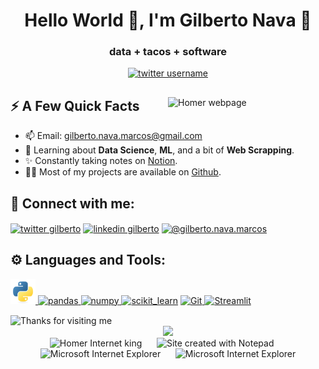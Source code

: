 <h1 align="center">Hello World 🤗, I'm Gilberto Nava 🌮</h1>
<h3 align="center">data + tacos + software</h3>

<!-- Twitter count-->
<p align="center"> <a href="https://twitter.com/gilberto_xyz" target="blank"><img src="https://img.shields.io/twitter/follow/gilberto_nm?logo=twitter&style=for-the-badge" alt="twitter username" /></a> </p>

<div>
<!-- Homer img-->
<img align="right" height="50%" alt="Homer webpage" width="50%" src="https://github.com/GilbertoNavaMarcos/GilbertoNavaMarcos/blob/main/homer.gif?raw=true" />
  <h2> ⚡️ A Few Quick Facts </h2>
<ul>
  <li>📫 Email: <a href="mailto:gilberto.nava.marcos@gmail.com">gilberto.nava.marcos@gmail.com</a></li>
  <li>🧐 Learning about <strong>Data Science</strong>, <strong>ML</strong>, and a bit of <strong>Web Scrapping</strong>.</li>
  <li>✨ Constantly taking notes on <a href="https://delicious-bramble-e5f.notion.site/Gilberto-Nava-Marcos-7511ac5373564354845952d16ab023f5">Notion</a>. </li>
  <li>👨‍💻 Most of my projects are available on <a href="https://github.com/GilbertoNavaMarcos">Github</a>.</li>
  <!--  <li>📙 Check out my <a href="https://bit.ly/GNMCV">resume</a>.</li> -->
  <!-- <li>🔭 some -->
</ul>
 <h2 align="left">🔗 Connect with me:</h3>
<p align="left">

<a href="https://twitter.com/Gilberto_NM" target="blank"><img align="center" src="https://raw.githubusercontent.com/rahuldkjain/github-profile-readme-generator/master/src/images/icons/Social/twitter.svg" alt="twitter gilberto" height="30" width="40" /></a>
<a href="https://www.linkedin.com/in/gilberto-nava-marcos/" target="blank"><img align="center" src="https://raw.githubusercontent.com/rahuldkjain/github-profile-readme-generator/master/src/images/icons/Social/linked-in-alt.svg" alt="linkedin gilberto" height="30" width="40" /></a>
<a href="https://medium.com/@gilberto.nava.marcos" target="blank"><img align="center" src="https://cdn4.iconfinder.com/data/icons/social-media-2210/24/Medium-512.png" alt="@gilberto.nava.marcos" height="40" width="40" /></a>

</p>

<h2 align="left">⚙️ Languages and Tools:</h3>
<p align="left">   
  
  <a href="https://www.python.org" target="_blank"> <img src="https://raw.githubusercontent.com/devicons/devicon/master/icons/python/python-original.svg" alt="python" width="auto" height="40"/> 
  </a> <a href="https://pandas.pydata.org/" target="_blank"> <img src="https://upload.wikimedia.org/wikipedia/commons/thumb/2/22/Pandas_mark.svg/250px-Pandas_mark.svg.png" alt="pandas" width="auto" height="40"/> </a> 
  <a href="https://numpy.org//" target="_blank"> <img src="https://numpy.org/images/logo.svg" alt="numpy" width="auto" height="40"/></a><a href="https://scikit-learn.org/" target="_blank"> <img src="https://upload.wikimedia.org/wikipedia/commons/0/05/Scikit_learn_logo_small.svg" alt="scikit_learn" width="auto" height="40"/></a>
  <a href="https://git-scm.com/" target="_blank"> <img src="https://miro.medium.com/max/650/1*zzvdRmHGGXONZpuQ2FeqsQ.png" alt="Git" width="auto" height="35"/> </a>
  <a href="https://streamlit.io/" target="_blank"> <img src="https://miro.medium.com/max/724/1*u9U3YjxT9c9A1FIaDMonHw.png" alt="Streamlit" width="auto" height="40"/> </a>
  
  </p>
</div>
  
  
<!-- thanks -->
<img align="center" height="120" alt="Thanks for visiting me" width="100%" src="https://raw.githubusercontent.com/GilbertoNavaMarcos/GilbertoNavaMarcos/main/thanks.svg" />
<br />

<div align="center">
 <!-- Footer -->
<img src="https://profile-counter.glitch.me/gilbertonavamarcos/count.svg" />
  <br>

<img src="https://raw.githubusercontent.com/GilbertoNavaMarcos/GilbertoNavaMarcos/main/internetking.gif" alt="Homer Internet king" height="30" />
<span>&nbsp;&nbsp;&nbsp;&nbsp;</span>  
<img src="https://raw.githubusercontent.com/GilbertoNavaMarcos/GilbertoNavaMarcos/main/notepad.gif" alt="Site created with Notepad" height="30" />
<span>&nbsp;&nbsp;&nbsp;&nbsp;</span> 
<img src="https://raw.githubusercontent.com/GilbertoNavaMarcos/GilbertoNavaMarcos/main/ie_logo.gif" alt="Microsoft Internet Explorer" />
<span>&nbsp;&nbsp;&nbsp;&nbsp;</span>  
<img src="https://raw.githubusercontent.com/GilbertoNavaMarcos/GilbertoNavaMarcos/main/noframes.gif" alt="Microsoft Internet Explorer" />
</div>

